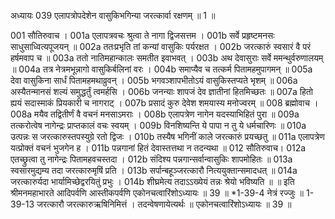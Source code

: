अध्यायः 039
एलापत्रोपदेशेन वासुकिभगिन्या जरत्कार्वा रक्षणम् ॥ 1 ॥ 

001	सौतिरुवाच । 
001a	एलापत्रवचः श्रुत्वा ते नागा द्विजसत्तम ।
001b	सर्वे प्रहृष्टमनसः साधुसाध्वित्यपूजयन् ॥
002a	ततःप्रभृति तां कन्यां वासुकिः पर्यरक्षत ।
002b	जरत्कारुं स्वसारं वै परं हर्षमवाप च ॥
003a	ततो नातिमहान्कालः समतीत इवाभवत् ।
003b	अथ देवासुराः सर्वे ममन्थुर्वरुणालयम् ॥
004a	तत्र नेत्रमभून्नागो वासुकिर्बलिनां वरः ।
004b	समाप्यैव च तत्कर्म पितामहमुपागमन् ॥
005a	देवा वासुकिना सार्धं पितामहमथाव्रुवन् ।
005b	भगवञ्शापभीतोऽयं वासुकिस्तप्यते भृशम् ॥
006a	अस्यैतन्मानसं शल्यं समुद्धर्तुं त्वमर्हसि ।
006b	जनन्याः शापजं देव ज्ञातीनां हितमिच्छतः ॥
007a	हितो ह्ययं सदास्माकं प्रियकारी च नागराट् ।
007b	प्रसादं कुरु देवेश शमयास्य मनोज्वरम् ॥
008	ब्रह्मोवाच । 
008a	मयैव तद्वितीर्णं वै वचनं मनसाऽमराः ।
008b	एलापत्रेण नागेन यदस्याभिहितं पुरा ॥
009a	तत्करोत्वेष नागेन्द्रः प्राप्तकालं वचः स्वयम् ।
009b	विनशिष्यन्ति ये पापा न तु ये धर्मचारिणः ॥
010a	उत्पन्नः स जरत्कारुस्तपस्युग्रे रतो द्विजः ।
010b	तस्यैष भगिनीं काले जरत्कारुं प्रयच्छतु ॥
011a	एलापत्रेण यत्प्रोक्तं वचनं भुजगेन ह ।
011b	पन्नगानां हितं देवास्तत्तथा न तदन्यथा ॥
012	सौतिरुवाच। 
012a	एतच्छ्रुत्वा तु नागेन्द्रः पितामहवचस्तदा ।
012b	संदिश्य पन्नगान्सर्वान्वासुकिः शापमोहितः ॥
013a	स्वसारमुद्यम्य तदा जरत्कारुमृषिं प्रति ।
013b	सर्पान्बहूञ्जरत्कारौ नित्ययुक्तान्समादधत् ॥
014a	जरत्कारुर्यदा भार्यामिच्छेद्वरयितुं प्रभुः ।
014b	शीघ्रमेत्य तदाऽऽख्येयं तन्नः श्रेयो भविष्यति ॥ ॥
इति श्रीमनमहाभारते आदिपर्वणि आस्तीकपर्वणि एकोनचत्वारिंशोऽध्यायः ॥ 39 ॥ 
*1-39-4 नेत्रं रज्जुः ॥ 1-39-13 जरत्कारौ जरत्कारुऋषिनिमित्तं । तदन्वेषणायेत्यर्थः ॥ एकोनचत्वारिंशोऽध्यायः ॥ 39 ॥ 
